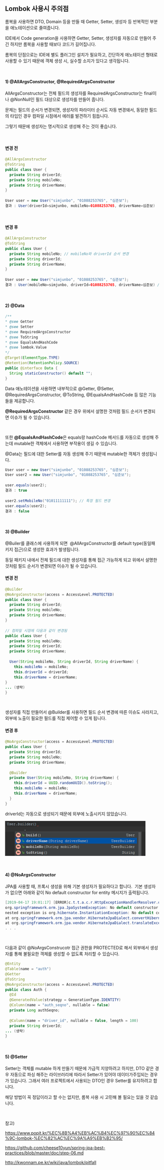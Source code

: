 ## Lombok 사용시 주의점

롬복을 사용하면 DTO, Domain 등을 만들 때 Getter, Setter, 생성자 등 반복적인 부분을 애노테이션으로 줄여줍니다.

IDE에서 Code generation을 사용하면 Getter, Setter, 생성자를 자동으로 만들어 주긴 하지만 롬복을 사용할 때보다 코드가 길어집니다.

롬복의 단점으로는 IDE에 별도 플러그인 설치가 필요하고, 간단하게 애노테이션 형태로 사용할 수 있기 때문에 객체 생성 시, 실수할 소지가 있다고 생각됩니다.

</br>

#### 1) \@AllArgsConstructor, \@RequiredArgsConstructor

AllArgsConstructor는 전체 필드의 생성자를 RequiredArgsConstructor는 final이나 \@NonNull인 필드 대상으로 생성자를 만들어 줍니다.

문제는 필드의 순서가 변경되면, 생성자의 파라미터 순서도 자동 변경돼서, 동일한 필드의 타입인 경우 컴파일 시점에서 에러를 발견하기 힘듭니다.

그렇기 때문에 생성자는 명시적으로 생성해 주는 것이 좋습니다.

</br>

#### 변경 전
``` java
@AllArgsConstructor
@ToString
public class User {
  private String driverId;
  private String mobileNo;
  private String driverName;
}

User user = new User("simjunbo", "01088253765", "심준보");
결과 : User(driverId=simjunbo, mobileNo=01088253765, driverName=심준보)
```

</br>

#### 변경 후
``` java
@AllArgsConstructor
@ToString
public class User {
  private String mobileNo; // mobileNo와 driverId 순서 변경
  private String driverId;
  private String driverName;
}

User user = new User("simjunbo", "01088253765", "심준보");
결과 : User(mobileNo=simjunbo, driverId=01088253765, driverName=심준보) // mobileNo와 driverId의 값이 변경 됨
```

</br>

#### 2) \@Data

``` java
/**
* @see Getter
* @see Setter
* @see RequiredArgsConstructor
* @see ToString
* @see EqualsAndHashCode
* @see lombok.Value
*/
@Target(ElementType.TYPE)
@Retention(RetentionPolicy.SOURCE)
public @interface Data {
  String staticConstructor() default "";
}
``` 

Data 애노테이션을 사용하면 내부적으로 \@Getter, \@Setter, \@RequiredArgsConstructor, \@ToString, \@EqualsAndHashCode 등 많은 기능들을
제공합니다.

**\@RequiredArgsConstructor** 같은 경우 위에서 설명한 것처럼 필드 순서가
변경되면 이슈가 될 수 있습니다.

</br>

또한 **\@EqualsAndHashCode**은 equals랑 hashCode 메서드를 자동으로 생성해 주는데
mutable한 객체에서 사용하면 부작용이 생길 수 있습니다.

\@Data는 필드에 대한 Setter를 자동 생성해 주기 때문에 mutable한 객체가
생성됩니다.

``` java
User user = new User("simjunbo", "01088253765", "심준보");
User user2 = new User("simjunbo", "01088253765", "심준보");

user.equals(user2);
결과 : true

user2.setMobileNo("01011111111"); // 특정 필드 변경
user.equals(user2);
결과 : false
``` 

</br>

#### 3) \@Builder

\@Builer를 클래스에 사용하게 되면  \@AllArgsConstructor를 default type(동일패키지 접근)으로 생성한 효과가 발생됩니다.

동일 패키지 내에서 전체 필드에 대한 생성자를 통해 접근 가능하게 되고 위에서 설명한 것처럼 필드 순서가 변경되면 이슈가 될 수 있습니다.

#### 변경 전

``` java
@Builder
@NoArgsConstructor(access = AccessLevel.PROTECTED)
public class User {
  private String driverId;
  private String mobileNo;
  private String driverName;
}

// 컴파일 시점에 다음과 같이 변경됨
public class User {
  private String mobileNo;
  private String driverId;
  private String driverName;
  
  User(String mobileNo, String driverId, String driverName) {
    this.mobileNo = mobileNo;
    this.driverId = driverId;
    this.driverName = driverName;
}
... (생략)
}
``` 

</br>

생성자를 직접 만들어서 \@Builder를 사용하면 필드 순서 변경에 따른 이슈도 사라지고, 외부에 노출이 필요한 필드를 직접 제어할 수 있게 됩니다.

#### 변경 후
``` java
@NoArgsConstructor(access = AccessLevel.PROTECTED)
public class User {
  private String driverId;
  private String mobileNo;
  private String driverName;
  
  @Builder
  private User(String mobileNo, String driverName) {
    this.driverId = UUID.randomUUID().toString();
    this.mobileNo = mobileNo;
    this.driverName = driverName;
  }
}
```

driverId는 자동으로 생성되기 때문에 외부에 노출시키지 않았습니다.

![img/lombok/289d9fedaaad4b2e1481f63c8c0a8f1d](img/lombok/50335beb9a8b90ac2fac44e4a0484ba9.tmp)

</br>

#### 4) \@NoArgsConstructor

JPA를 사용할 때, 프록시 생성을 위해 기본 생성자가 필요하다고 합니다. 
기본 생성자가 없으면 아래와 같이 No default constructor for entity 메시지가 출력됩니다.

``` java
[2019-04-17 19:01:17] [ERROR]c.t.t.a.c.r.HttpExceptionHandlerResolver.doExceptionProcess[48] HttpExceptionHandlerResolver :
org.springframework.orm.jpa.JpaSystemException: No default constructor for entity: : com.sjb.AccidentReportRemainOrder;
nested exception is org.hibernate.InstantiationException: No default constructor for entity: : com.sjb.AccidentReportRemainOrder
at org.springframework.orm.jpa.vendor.HibernateJpaDialect.convertHibernateAccessException(HibernateJpaDialect.java:333)
at org.springframework.orm.jpa.vendor.HibernateJpaDialect.translateExceptionIfPossible(HibernateJpaDialect.java:244)
. . .
```

</br>

다음과 같이 \@NoArgsConstrucotr 접근 권한을 PROTECTED로 해서 외부에서 생성자를 통해 불필요한 객체를 생성할 수 없도록 처리할 수 있습니다.

``` java
@Entity
@Table(name = "auth")
@Getter
@ToString
@NoArgsConstructor(access = AccessLevel.PROTECTED)
public class Auth {
  @Id
  @GeneratedValue(strategy = GenerationType.IDENTITY)
  @Column(name = "auth_seqno", nullable = false)
  private Long authSeqno;
  
  @Column(name = "driver_id", nullable = false, length = 100)
  private String driverId;
... (생략)
}
```

</br>

#### 5) \@Setter
Setter는 객체를 mutable 하게 만들기 때문에 가급적 지양하려고 하지만,
DTO 같은 경우 자동으로 파싱 해주는 라이브러리에 따라서 Setter가 있어야 데이터가주입되는 경우가 있습니다.
그래서 여러 프로젝트에서 사용되는 DTO인 경우 Setter를 유지하려고 합니다.

해당 방법이 꼭 정답이라고 할 수는 없지만, 롬복 사용 시 고민해 볼 필요는 있을 것 같습니다.

</br>

참고)

<https://www.popit.kr/%EC%8B%A4%EB%AC%B4%EC%97%90%EC%84%9C-lombok-%EC%82%AC%EC%9A%A9%EB%B2%95/>

<https://github.com/cheese10yun/spring-jpa-best-practices/blob/master/doc/step-06.md>

<http://kwonnam.pe.kr/wiki/java/lombok/pitfall>

 
